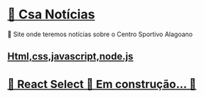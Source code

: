 <h1 align="left">
    <a href="Csa Notícias">🔗 Csa Notícias</a>
</h1>
<p align="left">🚀 Site onde teremos notícias sobre o Centro Sportivo Alagoano </p>
<h2 align="left">
    <a href="Tecnologias>
    <p align="left"> Html,css,javascript,node.js </p>
<h3 align="left"> 
		<p>🚧  React Select 🚀 Em construção...  🚧</p>
</h3>
